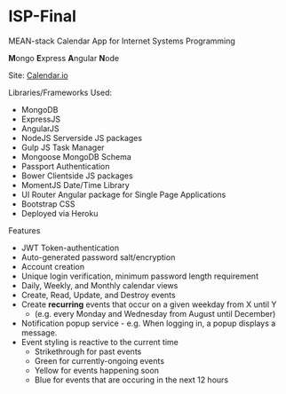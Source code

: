# ISP-Final
MEAN-stack Calendar App for Internet Systems Programming

**M**ongo **E**xpress **A**ngular **N**ode

Site: [Calendar.io](http://ispfinal.herokuapp.com)

Libraries/Frameworks Used:
* MongoDB
* ExpressJS
* AngularJS
* NodeJS    Serverside JS packages
* Gulp      JS Task Manager
* Mongoose  MongoDB Schema
* Passport  Authentication
* Bower     Clientside JS packages
* MomentJS  Date/Time Library
* UI Router Angular package for Single Page Applications
* Bootstrap CSS
* Deployed via Heroku

Features
* JWT Token-authentication
* Auto-generated password salt/encryption
* Account creation
* Unique login verification, minimum password length requirement
* Daily, Weekly, and Monthly calendar views
* Create, Read, Update, and Destroy events
* Create **recurring** events that occur on a given weekday from X until Y
  * (e.g. every Monday and Wednesday from August until December)
* Notification popup service - e.g. When logging in, a popup displays a message.
* Event styling is reactive to the current time
  * Strikethrough for past events
  * Green for currently-ongoing events
  * Yellow for events happening soon
  * Blue for events that are occuring in the next 12 hours
